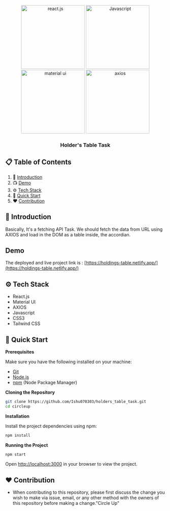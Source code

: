 <div align="center">
  <div display="flex">
    <img src="https://www.freecodecamp.org/news/content/images/size/w2000/2020/02/Ekran-Resmi-2019-11-18-18.08.13.png"  height='200' width='200' alt="react.js" />
    <img src="https://logosdownload.com/logo/javascript-logo-big.png" height='200' width='200'  alt="Javascript" />
    <img src="https://tse1.mm.bing.net/th?id=OIP.rpiHSO8j5Ng9dzobkcvAkQAAAA&pid=Api&P=0&h=180" height='200' width='200' alt="material ui" />
    <img src="https://tse4.mm.bing.net/th?id=OIP.TosL0Wayrzj3wS_Jr6m6WAHaC1&pid=Api&P=0&h=180"  height='200' width='200'alt="axios" />
  </div>

  <h3 align="center">Holder's Table Task </h3>
</div>

## 📋 <a name="table">Table of Contents</a>

1. 🤖 [Introduction](#introduction)
2. 📺 [Demo](#demo)
3. ⚙️ [Tech Stack](#tech-stack)
4. 🤸 [Quick Start](#quick-start)
5. ❤️ [Contribution](#contribution)



## <a name="introduction">🤖 Introduction</a>

Basically, It's a fetching API Task. We should fetch the data from URL using AXIOS and load in the DOM as a table inside, the accordian.

## <a name="demo">Demo</a>

The deployed and live project link is : [https://holdings-table.netlify.app/](https://holdings-table.netlify.app/)


## <a name="tech-stack">⚙️ Tech Stack</a>

- React.js
- Material UI
- AXIOS
- Javascript
- CSS3
- Tailwind CSS


## <a name="quick-start">🤸 Quick Start </a>
**Prerequisites**

Make sure you have the following installed on your machine:

- [Git](https://git-scm.com/)
- [Node.js](https://nodejs.org/en)
- [npm](https://www.npmjs.com/) (Node Package Manager)

**Cloning the Repository**

```bash
git clone https://github.com/Ishu070303/holders_table_task.git
cd circleup
```

**Installation**

Install the project dependencies using npm:

```bash
npm install
```

**Running the Project**

```bash
npm start
```

Open [http://localhost:3000](http://localhost:3000) in your browser to view the project.


## <a name="contribution">❤️ Contribution </a>
- When contributing to this repository, please first discuss the change you wish to make via issue, email, or any other method with the owners of this repository before making a change."Circle Up" 
<br />
